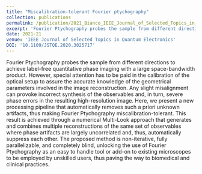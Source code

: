 ```yaml
---
title: "Miscalibration-tolerant Fourier ptychography"
collection: publications
permalink: /publication/2021_Bianco_IEEE_Journal_of_Selected_Topics_in_Quantum_Electronics
excerpt: 'Fourier Ptychography probes the sample from different directions to achieve label-free quantitative phase imaging with a large space-bandwidth product. However, special attention has to be paid in the calibration of the optical setup to assure the accurate knowledge of the geometrical parameters involved in the image reconstruction. Any slight misalignment can provoke incorrect synthesis of the observables and, in turn, severe phase errors in the resulting high-resolution image. Here, we present a new processing pipeline that automatically removes such a priori unknown artifacts, thus making Fourier Ptychography miscalibration-tolerant. This result is achieved through a numerical Multi-Look approach that generates and combines multiple reconstructions of the same set of observables where phase artifacts are largely uncorrelated and, thus, automatically suppress each other. The proposed method is non-iterative, fully parallelizable, and completely blind, unlocking the use of Fourier Ptychography as an easy to handle tool or add-on to existing microscopes to be employed by unskilled users, thus paving the way to biomedical and clinical practices.'
date: 2021-21
venue: 'IEEE Journal of Selected Topics in Quantum Electronics'
DOI: '10.1109/JSTQE.2020.3025717'
---
```

Fourier Ptychography probes the sample from different directions to achieve label-free quantitative phase imaging with a large space-bandwidth product. However, special attention has to be paid in the calibration of the optical setup to assure the accurate knowledge of the geometrical parameters involved in the image reconstruction. Any slight misalignment can provoke incorrect synthesis of the observables and, in turn, severe phase errors in the resulting high-resolution image. Here, we present a new processing pipeline that automatically removes such a priori unknown artifacts, thus making Fourier Ptychography miscalibration-tolerant. This result is achieved through a numerical Multi-Look approach that generates and combines multiple reconstructions of the same set of observables where phase artifacts are largely uncorrelated and, thus, automatically suppress each other. The proposed method is non-iterative, fully parallelizable, and completely blind, unlocking the use of Fourier Ptychography as an easy to handle tool or add-on to existing microscopes to be employed by unskilled users, thus paving the way to biomedical and clinical practices.
